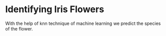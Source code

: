 # Identifying Iris Flowers

With the help of knn technique of machine learning we predict the species of the flower.